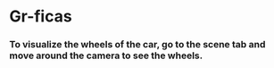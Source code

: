 # Gr-ficas

### To visualize the wheels of the car, go to the scene tab and move around the camera to see the wheels.